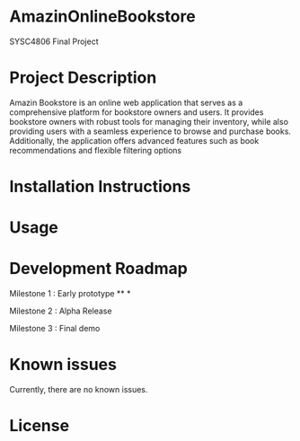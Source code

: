 # AmazinOnlineBookstore
SYSC4806 Final Project

# Project Description 
Amazin Bookstore is an online web application that serves as a comprehensive platform for bookstore owners and users. It provides bookstore owners with robust tools for managing their inventory, while also providing users with a seamless experience to browse and purchase books. Additionally, the application offers advanced features such as book recommendations and flexible filtering options

# Installation Instructions

# Usage

# Development Roadmap
Milestone 1 : Early prototype
** 
*

Milestone 2 : Alpha Release

Milestone 3 : Final demo

# Known issues
Currently, there are no known issues.

# License
